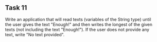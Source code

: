 ## Task 11

Write an application that will read texts (variables of the String type) until the user gives
the text "Enough!" and then writes the longest of the given texts (not including the text
"Enough!"). If the user does not provide any text, write "No text provided".